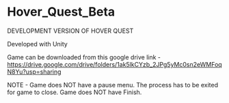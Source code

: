 # Hover_Quest_Beta

DEVELOPMENT VERSION OF HOVER QUEST

Developed with Unity

Game can be downloaded from this google drive link - https://drive.google.com/drive/folders/1ak5lkCYzb_2JPg5yMc0sn2eWMFoqN8Yu?usp=sharing

NOTE - 
Game does NOT have a pause menu. The process has to be exited for game to close.
Game does NOT have Finish.
